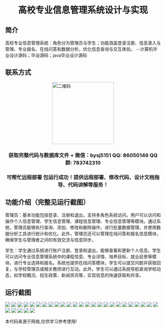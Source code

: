 <p><h1 align="center">高校专业信息管理系统设计与实现</h1></p>

## 简介
高校专业信息管理系统：角色分为管理员与学生；功能涵盖登录注册、信息录入与管理、专业报名、在线问答和数据分析，优化信息查询与交互体验。    --计算机毕业设计源码；毕设源码；java毕业设计源码


## 联系方式
<img src="https://bs-1329754181.cos.ap-shanghai.myqcloud.com/wx.jpg" alt="二维码" style="display: block; margin: 0 auto;" width="200px">
<p><h3 align="center">获取完整代码与数据库文件 + 微信：bysj5151 QQ: 86050149 QQ群: 783742310</h3></p>
<p><h3 align="center">可帮忙远程部署 包运行成功！提供远程部署、修改代码、设计文档指导、代码讲解等服务！</h3></p>

## 功能介绍（完整见运行截图）
管理员：基本功能包括登录、注册和退出，支持多角色系统访问。用户可以访问和操作个人信息管理、学生信息管理、课程信息管理、专业信息管理等模块。通过系统，管理员能够执行查询、添加、修改和删除操作，进行批量数据管理，并使用数据分析工具进行统计和优化。此外，管理员还可以管理在线问答和报名信息模块，确保学生与管理者之间的有效交流与信息同步。

学生：学生通过系统进行账户注册、登录和退出，能够查看和更新个人信息。学生可以访问专业信息管理系统中的课程信息、专业详情、培养目标、就业前景等模块，进行专业选择和报名。系统也提供在线问答模块，学生可以提交问题并获取回复，与学校管理员或相关教师进行互动。此外，学生可以通过系统导航查询学校动态，如学校概况、招生政策、新闻资讯等，实现信息的快速获取和共享。


## 运行截图
![](https://bs-1329754181.cos.ap-shanghai.myqcloud.com/ssm/HigherEducationMajorInformationManagementSystem/img/001.jpg)
![](https://bs-1329754181.cos.ap-shanghai.myqcloud.com/ssm/HigherEducationMajorInformationManagementSystem/img/002.jpg)
![](https://bs-1329754181.cos.ap-shanghai.myqcloud.com/ssm/HigherEducationMajorInformationManagementSystem/img/003.jpg)
![](https://bs-1329754181.cos.ap-shanghai.myqcloud.com/ssm/HigherEducationMajorInformationManagementSystem/img/004.jpg)
![](https://bs-1329754181.cos.ap-shanghai.myqcloud.com/ssm/HigherEducationMajorInformationManagementSystem/img/005.jpg)
![](https://bs-1329754181.cos.ap-shanghai.myqcloud.com/ssm/HigherEducationMajorInformationManagementSystem/img/006.jpg)
![](https://bs-1329754181.cos.ap-shanghai.myqcloud.com/ssm/HigherEducationMajorInformationManagementSystem/img/007.jpg)
![](https://bs-1329754181.cos.ap-shanghai.myqcloud.com/ssm/HigherEducationMajorInformationManagementSystem/img/008.jpg)
![](https://bs-1329754181.cos.ap-shanghai.myqcloud.com/ssm/HigherEducationMajorInformationManagementSystem/img/009.jpg)
![](https://bs-1329754181.cos.ap-shanghai.myqcloud.com/ssm/HigherEducationMajorInformationManagementSystem/img/010.jpg)
![](https://bs-1329754181.cos.ap-shanghai.myqcloud.com/ssm/HigherEducationMajorInformationManagementSystem/img/011.jpg)
![](https://bs-1329754181.cos.ap-shanghai.myqcloud.com/ssm/HigherEducationMajorInformationManagementSystem/img/012.jpg)
![](https://bs-1329754181.cos.ap-shanghai.myqcloud.com/ssm/HigherEducationMajorInformationManagementSystem/img/013.jpg)
![](https://bs-1329754181.cos.ap-shanghai.myqcloud.com/ssm/HigherEducationMajorInformationManagementSystem/img/014.jpg)
![](https://bs-1329754181.cos.ap-shanghai.myqcloud.com/ssm/HigherEducationMajorInformationManagementSystem/img/015.jpg)
![](https://bs-1329754181.cos.ap-shanghai.myqcloud.com/ssm/HigherEducationMajorInformationManagementSystem/img/016.jpg)
![](https://bs-1329754181.cos.ap-shanghai.myqcloud.com/ssm/HigherEducationMajorInformationManagementSystem/img/017.jpg)
![](https://bs-1329754181.cos.ap-shanghai.myqcloud.com/ssm/HigherEducationMajorInformationManagementSystem/img/018.jpg)
![](https://bs-1329754181.cos.ap-shanghai.myqcloud.com/ssm/HigherEducationMajorInformationManagementSystem/img/019.jpg)
![](https://bs-1329754181.cos.ap-shanghai.myqcloud.com/ssm/HigherEducationMajorInformationManagementSystem/img/020.jpg)
![](https://bs-1329754181.cos.ap-shanghai.myqcloud.com/ssm/HigherEducationMajorInformationManagementSystem/img/021.jpg)
![](https://bs-1329754181.cos.ap-shanghai.myqcloud.com/ssm/HigherEducationMajorInformationManagementSystem/img/022.jpg)
![](https://bs-1329754181.cos.ap-shanghai.myqcloud.com/ssm/HigherEducationMajorInformationManagementSystem/img/023.jpg)
![](https://bs-1329754181.cos.ap-shanghai.myqcloud.com/ssm/HigherEducationMajorInformationManagementSystem/img/024.jpg)
![](https://bs-1329754181.cos.ap-shanghai.myqcloud.com/ssm/HigherEducationMajorInformationManagementSystem/img/025.jpg)
![](https://bs-1329754181.cos.ap-shanghai.myqcloud.com/ssm/HigherEducationMajorInformationManagementSystem/img/026.jpg)
![](https://bs-1329754181.cos.ap-shanghai.myqcloud.com/ssm/HigherEducationMajorInformationManagementSystem/img/027.jpg)
![](https://bs-1329754181.cos.ap-shanghai.myqcloud.com/ssm/HigherEducationMajorInformationManagementSystem/img/028.jpg)
![](https://bs-1329754181.cos.ap-shanghai.myqcloud.com/ssm/HigherEducationMajorInformationManagementSystem/img/029.jpg)
![](https://bs-1329754181.cos.ap-shanghai.myqcloud.com/ssm/HigherEducationMajorInformationManagementSystem/img/030.jpg)

<p>本代码来源于网络,仅供学习参考使用!</p>
